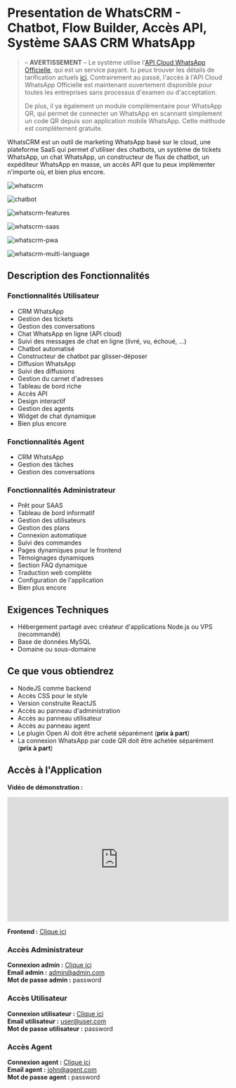 # Presentation de WhatsCRM - Chatbot, Flow Builder, Accès API, Système SAAS CRM WhatsApp

> – **AVERTISSEMENT** – Le système utilise l'[API Cloud WhatsApp Officielle](https://developers.facebook.com/docs/whatsapp/cloud-api), qui est un service payant. tu peux trouver les détails de tarification actuels [ici](https://business.whatsapp.com/products/platform-pricing). Contrairement au passé, l'accès à l'API Cloud WhatsApp Officielle est maintenant ouvertement disponible pour toutes les entreprises sans processus d'examen ou d'acceptation.
> 
> De plus, il ya également un module complémentaire pour WhatsApp QR, qui permet de connecter un WhatsApp en scannant simplement un code QR depuis son application mobile WhatsApp. Cette méthode est complètement gratuite.

WhatsCRM est un outil de marketing WhatsApp basé sur le cloud, une plateforme SaaS qui permet d'utiliser des chatbots, un système de tickets WhatsApp, un chat WhatsApp, un constructeur de flux de chatbot, un expéditeur WhatsApp en masse, un accès API que tu peux implémenter n'importe où, et bien plus encore.

![whatscrm](https://camo.envatousercontent.com/64f5000b8d5b2f86059a635f76b5cd66b0005af4/68747470733a2f2f68616d696473616966692e636f6d2f636f646563616e796f6e2f776861747363726d2f62616e6e65725f6f6e652e706e67)

![chatbot](https://camo.envatousercontent.com/ff63dc1e6b6d98986b3420481d4c27d491adbfb1/68747470733a2f2f68616d696473616966692e636f6d2f636f646563616e796f6e2f776861747363726d2f62616e6e65725f74776f2e706e67)

![whatscrm-features](https://camo.envatousercontent.com/5aa5a990670bd1e0b1e26751b41b67194891fa5b/68747470733a2f2f68616d696473616966692e636f6d2f636f646563616e796f6e2f776861747363726d2f62616e6e65725f74687265655f757064617465642e706e67)

![whatscrm-saas](https://camo.envatousercontent.com/3e6f10f312a5e16fda53bfcca494c18bb10ac703/68747470733a2f2f68616d696473616966692e636f6d2f636f646563616e796f6e2f776861747363726d2f62616e6e65725f666f75722e706e67)

![whatscrm-pwa](https://camo.envatousercontent.com/b2b6ecb11c88ea7dce59530fa561b192c3f0db2f/68747470733a2f2f68616d696473616966692e636f6d2f636f646563616e796f6e2f776861747363726d2f62616e6e65725f7369782e706e67)

![whatscrm-multi-language](https://camo.envatousercontent.com/863d96ee5307676a21ef99306ca941d63ec5cc79/68747470733a2f2f68616d696473616966692e636f6d2f636f646563616e796f6e2f776861747363726d2f62616e6e65725f736576656e2e706e67)

## Description des Fonctionnalités

### Fonctionnalités Utilisateur

- CRM WhatsApp
- Gestion des tickets
- Gestion des conversations
- Chat WhatsApp en ligne (API cloud)
- Suivi des messages de chat en ligne (livré, vu, échoué, ...)
- Chatbot automatisé
- Constructeur de chatbot par glisser-déposer
- Diffusion WhatsApp
- Suivi des diffusions
- Gestion du carnet d'adresses
- Tableau de bord riche
- Accès API
- Design interactif
- Gestion des agents
- Widget de chat dynamique
- Bien plus encore

### Fonctionnalités Agent

- CRM WhatsApp
- Gestion des tâches
- Gestion des conversations

### Fonctionnalités Administrateur

- Prêt pour SAAS
- Tableau de bord informatif
- Gestion des utilisateurs
- Gestion des plans
- Connexion automatique
- Suivi des commandes
- Pages dynamiques pour le frontend
- Témoignages dynamiques
- Section FAQ dynamique
- Traduction web complète
- Configuration de l'application
- Bien plus encore

## Exigences Techniques

- Hébergement partagé avec créateur d'applications Node.js ou VPS (recommandé)
- Base de données MySQL
- Domaine ou sous-domaine

## Ce que vous obtiendrez

- NodeJS comme backend
- Accès CSS pour le style
- Version construite ReactJS
- Accès au panneau d'administration
- Accès au panneau utilisateur
- Accès au panneau agent
- Le plugin Open AI doit être acheté séparément (**prix à part**)
- La connexion WhatsApp par code QR doit être achetée séparément (**prix à part**)

## Accès à l'Application

**Vidéo de démonstration :** 
<div style="position: relative; padding-bottom: 56.25%; height: 0; overflow: hidden;">
  <iframe style="position: absolute; top: 0; left: 0; width: 100%; height: 100%;" src="https://youtu.be/Wg_23HLxdHc?si=TjOdmdIvICuGWeZc" title="YouTube video player" frameborder="0" allow="accelerometer; autoplay; clipboard-write; encrypted-media; gyroscope; picture-in-picture" allowfullscreen></iframe>
</div>

**Frontend :** [Clique ici](http://crm.oneoftheprojects.com/)

### Accès Administrateur
**Connexion admin :** [Clique ici](http://crm.oneoftheprojects.com/admin)  
**Email admin :** admin@admin.com  
**Mot de passe admin :** password

### Accès Utilisateur
**Connexion utilisateur :** [Clique ici](http://crm.oneoftheprojects.com/user)  
**Email utilisateur :** user@user.com  
**Mot de passe utilisateur :** password

### Accès Agent
**Connexion agent :** [Clique ici](http://crm.oneoftheprojects.com/agent)  
**Email agent :** john@agent.com  
**Mot de passe agent :** password